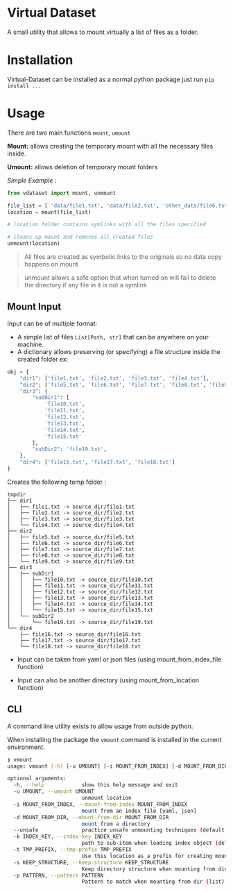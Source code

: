 # Virtual Dataset

A small utility that allows to mount virtually a list of files as a folder.

# Installation 

Virtual-Dataset can be installed as a normal python package just run `pip install ...`

# Usage

There are two main functions `mount`, `umount`

**Mount:** allows creating the temporary mount with all the necessary files inside.

**Umount:** allows deletion of temporary mount folders


*Simple Example :* 

```python
from vdataset import mount, unmount

file_list = [ 'data/file1.txt', 'data/file2.txt', 'other_data/file6.txt', '/data/file.txt']
location = mount(file_list)

# location folder contains symlinks with all the files specified

# cleans up mount and removes all created files
unmount(location)
```

> All files are created as symbolic links to the originals so no data copy happens on mount


> unmount allows a safe option that when turned on will fail to delete the directory if any file in it is not a symlink

## Mount Input

Input can be of multiple format:

 - A simple list of files `List[Path, str]` that can be anywhere on your machine.
 - A dictionary allows preserving (or specifying) a file structure inside the created folder
ex:

```python
obj = {
    "dir1": ['file1.txt', 'file2.txt', 'file3.txt', 'file4.txt'],
    "dir2": ['file5.txt', 'file6.txt', 'file7.txt', 'file8.txt', 'file9.txt'],
    "dir3": {
        "subDir1": [
            'file10.txt',
            'file11.txt',
            'file12.txt',
            'file13.txt',
            'file14.txt',
            'file15.txt'
        ],
        "subDir2": 'file19.txt',
    },
    "dir4": ['file16.txt', 'file17.txt', 'file18.txt']
}
```

Creates the following temp folder : 

```
tmpdir
├── dir1
│   ├── file1.txt -> source_dir/file1.txt
│   ├── file2.txt -> source_dir/file2.txt
│   ├── file3.txt -> source_dir/file3.txt
│   └── file4.txt -> source_dir/file4.txt
├── dir2
│   ├── file5.txt -> source_dir/file5.txt
│   ├── file6.txt -> source_dir/file6.txt
│   ├── file7.txt -> source_dir/file7.txt
│   ├── file8.txt -> source_dir/file8.txt
│   └── file9.txt -> source_dir/file9.txt
├── dir3
│   ├── subDir1
│   │   ├── file10.txt -> source_dir/file10.txt
│   │   ├── file11.txt -> source_dir/file11.txt
│   │   ├── file12.txt -> source_dir/file12.txt
│   │   ├── file13.txt -> source_dir/file13.txt
│   │   ├── file14.txt -> source_dir/file14.txt
│   │   └── file15.txt -> source_dir/file15.txt
│   └── subDir2
│       └── file19.txt -> source_dir/file19.txt
└── dir4
    ├── file16.txt -> source_dir/file16.txt
    ├── file17.txt -> source_dir/file17.txt
    └── file18.txt -> source_dir/file18.txt

```


- Input can be taken from yaml or json files (using mount_from_index_file function)

- Input can also be another directory (using mount_from_location function)

## CLI

A command line utility exists to allow usage from outside python.

When installing the package the `vmount` command is installed in the current environment.

```bash
❯ vmount
usage: vmount [-h] [-u UMOUNT] [-i MOUNT_FROM_INDEX] [-d MOUNT_FROM_DIR] [--unsafe] [-k INDEX_KEY] [-t TMP_PREFIX] [-s KEEP_STRUCTURE] [-p PATTERN]

optional arguments:
  -h, --help            show this help message and exit
  -u UMOUNT, --umount UMOUNT
                        unmount location
  -i MOUNT_FROM_INDEX, --mount-from-index MOUNT_FROM_INDEX
                        mount from an index file [yaml, json]
  -d MOUNT_FROM_DIR, --mount-from-dir MOUNT_FROM_DIR
                        mount from a directory
  --unsafe              practice unsafe unmounting techniques (default: false)
  -k INDEX_KEY, --index-key INDEX_KEY
                        path to sub-item when loading index object (delimited by dots ex: key1.item3)
  -t TMP_PREFIX, --tmp-prefix TMP_PREFIX
                        Use this location as a prefix for creating mount point
  -s KEEP_STRUCTURE, --keep-structure KEEP_STRUCTURE
                        Keep directory structure when mounting from dir
  -p PATTERN, --pattern PATTERN
                        Pattern to match when mounting from dir (list)
```